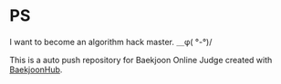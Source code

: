 # PS
I want to become an algorithm hack master. ＿φ( °-°)/


This is a auto push repository for Baekjoon Online Judge created with [BaekjoonHub](https://github.com/BaekjoonHub/BaekjoonHub).
